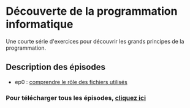 # Découverte de la programmation informatique
Une courte série d'exercices pour découvrir les grands principes de la programmation.

## Description des épisodes
- ep0 : [comprendre le rôle des fichiers utilisés](ep0)

### Pour télécharger tous les épisodes, [cliquez ici](https://github.com/info7tik/decouverte-programmation/zipball/master)
